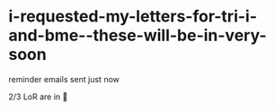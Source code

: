 # i-requested-my-letters-for-tri-i-and-bme--these-will-be-in-very-soon

reminder emails sent just now

2/3 LoR are in 🥳